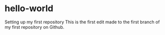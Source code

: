 # hello-world
Setting up my first repository
This is the first edit made to the first branch of my first repository on Github.
